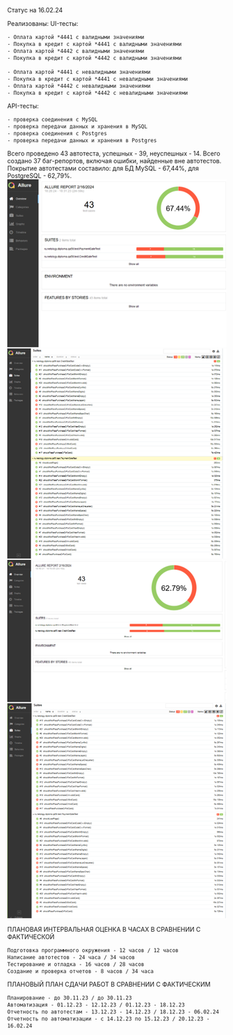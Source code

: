 Статус на 16.02.24

Реализованы:
UI-тесты:
		
	- Оплата картой *4441 с валидными значениями
	- Покупка в кредит с картой *4441 с валидными значениями
	- Оплата картой *4442 с валидными значениями
	- Покупка в кредит с картой *4442 с валидными значениями
	
	- Оплата картой *4441 с невалидными значениями
	- Покупка в кредит с картой *4441 с невалидными значениями
	- Оплата картой *4442 с невалидными значениями
	- Покупка в кредит с картой *4442 с невалидными значениями

API-тесты:

	- проверка соединения с MySQL
	- проверка передачи данных и хранения в MySQL
	- проверка соединения с Postgres
	- проверка передачи данных и хранения в Postgres

Всего проведено 43 автотеста, успешных - 39, неуспешных - 14.
Всего создано 37 баг-репортов, включая ошибки, найденные вне автотестов.
Покрытие автотестами составило: для БД MySQL - 67,44%, для PostgreSQL - 62,79%.
![mysql 2024-02-16.png](allure-report%20snapshots%2Fmysql%202024-02-16.png)
![mysql details 2024-02-16.png](allure-report%20snapshots%2Fmysql%20details%202024-02-16.png)
![postresql 2024-02-16.png](allure-report%20snapshots%2Fpostresql%202024-02-16.png)
![postresql details 2024-02-16.png](allure-report%20snapshots%2Fpostresql%20details%202024-02-16.png)

ПЛАНОВАЯ ИНТЕРВАЛЬНАЯ ОЦЕНКА В ЧАСАХ В СРАВНЕНИИ С ФАКТИЧЕСКОЙ

	Подготовка программного окружения - 12 часов / 12 часов
	Написание автотестов - 24 часа / 34 часов
	Тестирование и отладка - 16 часов / 28 часов
	Создание и проверка отчетов - 8 часов / 34 часа
	
ПЛАНОВЫЙ ПЛАН СДАЧИ РАБОТ В СРАВНЕНИИ С ФАКТИЧЕСКИМ
	
	Планирование - до 30.11.23 / до 30.11.23
	Автоматизация - 01.12.23 - 12.12.23 / 01.12.23 - 18.12.23
	Отчетность по автотестам - 13.12.23 - 14.12.23 / 18.12.23 - 06.02.24 
	Отчетность по автоматизации - с 14.12.23 по 15.12.23 / 20.12.23 - 16.02.24